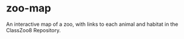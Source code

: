 # zoo-map
An interactive map of a zoo, with links to each animal and habitat in the ClassZoo8 Repository.
